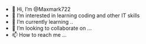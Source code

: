 - 👋 Hi, I’m @Maxmark722
- 👀 I’m interested in learning coding and other IT skills
- 🌱 I’m currently learning ..
- 💞️ I’m looking to collaborate on ...
- 📫 How to reach me ...

<!---
Maxmark722/Maxmark722 is a ✨ special ✨ repository because its `README.md` (this file) appears on your GitHub profile.
You can click the Preview link to take a look at your changes.
--->
